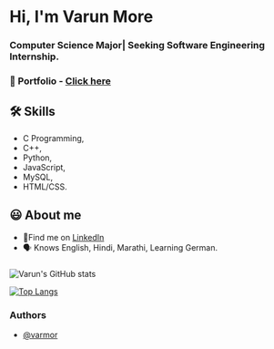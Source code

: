 # Hi, I'm Varun More

  
###  Computer Science Major| Seeking Software Engineering Internship.
### 🔗 Portfolio - [Click here](https://varmor.github.io/)

## 🛠 Skills
- C Programming, 
- C++,
- Python,
- JavaScript,
- MySQL,
- HTML/CSS.

  
## 😃 About me 
 - 🍳Find me on [LinkedIn](https://www.linkedin.com/in/varun-more/)
 - 🗣 Knows English, Hindi, Marathi, Learning German.

  
### 




![Varun's GitHub stats](https://github-readme-stats.vercel.app/api?username=varmor&show_icons=true&theme=radical)

[![Top Langs](https://github-readme-stats.vercel.app/api/top-langs/?username=varmor&layout=compact)](https://github.com/varmor/github-readme-stats)
### Authors

- [@varmor](https://www.github.com/varmor)
